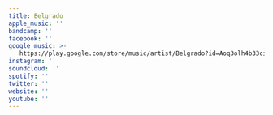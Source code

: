 ```yaml
---
title: Belgrado
apple_music: ''
bandcamp: ''
facebook: ''
google_music: >-
   https://play.google.com/store/music/artist/Belgrado?id=Aoq3olh4b33cii3fhfpevr54lb4
instagram: ''
soundcloud: ''
spotify: ''
twitter: ''
website: ''
youtube: ''
---
```

